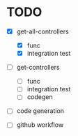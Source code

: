 # TODO

- [x] get-all-controllers
   - [x] func
   - [x] integration test

- [ ] get-controllers
   - [ ] func
   - [ ] integration test
   - [ ] codegen

- [ ] code generation
- [ ] github workflow


